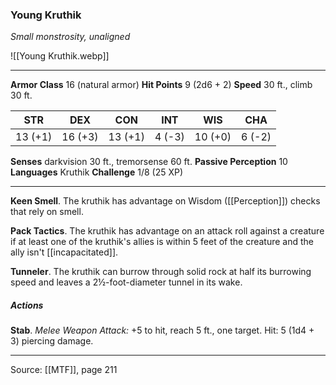 ### Young Kruthik
_Small monstrosity, unaligned_

![[Young Kruthik.webp]]




---

**Armor Class** 16 (natural armor)
**Hit Points** 9 (2d6 + 2)
**Speed** 30 ft., climb 30 ft.

| STR     | DEX     | CON     | INT     | WIS     | CHA     |
|---------|---------|---------|---------|---------|---------|
| 13 (+1) | 16 (+3) | 13 (+1) | 4 (-3) | 10 (+0) | 6 (-2) |

**Senses** darkvision 30 ft., tremorsense 60 ft.
**Passive Perception** 10
**Languages** Kruthik
**Challenge** 1/8 (25 XP)

---

**Keen Smell**. The kruthik has advantage on Wisdom ([[Perception]]) checks that rely on smell.

**Pack Tactics**. The kruthik has advantage on an attack roll against a creature if at least one of the kruthik's allies is within 5 feet of the creature and the ally isn't [[incapacitated]].

**Tunneler**. The kruthik can burrow through solid rock at half its burrowing speed and leaves a 2½-foot-diameter tunnel in its wake.

##### Actions
**Stab**. _Melee Weapon Attack:_ +5 to hit, reach 5 ft., one target. Hit: 5 (1d4 + 3) piercing damage.


---

Source: [[MTF]], page 211